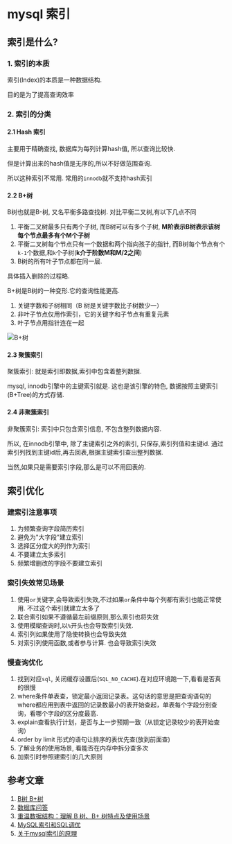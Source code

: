 # mysql 索引 



## 索引是什么?

### 1. 索引的本质

索引(Index)的本质是一种数据结构.

目的是为了提高查询效率

### 2. 索引的分类

#### 2.1 Hash 索引

主要用于精确查找, 数据库为每列计算hash值, 所以查询比较快.

但是计算出来的hash值是无序的,所以不好做范围查询.

所以这种索引不常用. 常用的`innodb`就不支持hash索引

#### 2.2 B+树

 B树也就是B-树, 又名平衡多路查找树. 对比平衡二叉树,有以下几点不同

1. 平衡二叉树最多只有两个子树, 而B树可以有多个子树, **M阶表示B树表示该树每个节点最多有个M个子树**
2. 平衡二叉树每个节点只有一个数据和两个指向孩子的指针, 而B树每个节点有个`k-1`个数据,和`k`个子树(**k介于阶数M和M/2之间**)
3. B树的所有叶子节点都在同一层.

具体插入删除的过程略.

B+树是B树的一种变形.它的查询性能更高.

1. 关键字数和子树相同（B 树是关键字数比子树数少一）
2. 非叶子节点仅用作索引，它的关键字和子节点有重复元素
3. 叶子节点用指针连在一起

![B+树](http://image-djx.test.upcdn.net/md/notes/%E7%B4%A2%E5%BC%95.png)





#### 2.3 聚簇索引

聚簇索引: 就是索引即数据,索引中包含着整列数据.

mysql, innodb引擎中的主键索引就是. 这也是该引擎的特色, 数据按照主键索引(B+Tree)的方式存储.

#### 2.4 非聚簇索引

非聚簇索引: 索引中只包含索引信息, 不包含整列数据内容.

所以, 在innodb引擎中, 除了主键索引之外的索引, 只保存,索引列值和主键id. 通过索引列找到主键id后,再去回表,根据主键索引查出整列数据.

当然,如果只是需要索引字段,那么是可以不用回表的.

## 索引优化

### 建索引注意事项

1. 为频繁查询字段简历索引
2. 避免为"大字段"建立索引
3. 选择区分度大的列作为索引
4. 不要建立太多索引
5. 频繁增删改的字段不要建立索引

### 索引失效常见场景

1. 使用`or`关键字,会导致索引失效,不过如果`or`条件中每个列都有索引也能正常使用. 不过这个索引就建立太多了
2. 联合索引如果不遵循最左前缀原则,那么索引也将失效
3. 使用模糊查询时,以`%`开头也会导致索引失效.
4. 索引列如果使用了隐使转换也会导致失效
5. 对索引列使用函数,或者参与计算. 也会导致索引失效

### 慢查询优化

1. 找到对应`sql`, 关闭缓存设置后(`SQL_NO_CACHE`).在对应环境跑一下,看看是否真的很慢
2. where条件单表查，锁定最小返回记录表。这句话的意思是把查询语句的where都应用到表中返回的记录数最小的表开始查起，单表每个字段分别查询，看哪个字段的区分度最高.
3. explain查看执行计划，是否与上一步预期一致（从锁定记录较少的表开始查询）
4. order by limit 形式的语句让排序的表优先查(放到前面查)
5. 了解业务的使用场景, 看能否在内存中拆分查多次
6. 加索引时参照建索引的几大原则



## 参考文章

1. [B树 B+树](https://juejin.cn/post/6844903944292925447)
2. [数据库问答](https://juejin.cn/post/6844903885501530125)
3. [重温数据结构：理解 B 树、B+ 树特点及使用场景](https://juejin.cn/post/6844903613915987975)
4. [MySQL索引和SQL调优](https://juejin.cn/post/6844903555141206030)
5. [关于mysql索引的原理](https://www.hollischuang.com/archives/6172)


